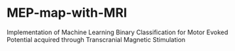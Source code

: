# MEP-map-with-MRI
Implementation of Machine Learning Binary Classification for Motor Evoked Potential acquired through Transcranial Magnetic Stimulation
